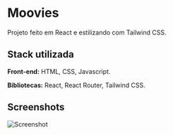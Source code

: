
# Moovies

Projeto feito em React e estilizando com Tailwind CSS.


## Stack utilizada

**Front-end:** HTML, CSS, Javascript.

**Bibliotecas:** React, React Router, Tailwind CSS.


## Screenshots


![Screenshot](https://user-images.githubusercontent.com/87437940/197360552-fc73c222-9931-4ee5-b2fb-64f5cf3e8a58.png)
